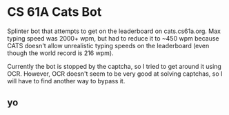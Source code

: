 # CS 61A Cats Bot

Splinter bot that attempts to get on the leaderboard on cats.cs61a.org. Max typing speed was 2000+ wpm, but had to reduce it to ~450 wpm because CATS doesn't allow unrealistic typing speeds on the leaderboard (even though the world record is 216 wpm).

Currently the bot is stopped by the captcha, so I tried to get around it using OCR. However, OCR doesn't seem to be very good at solving captchas, so I will have to find another way to bypass it.

## yo

